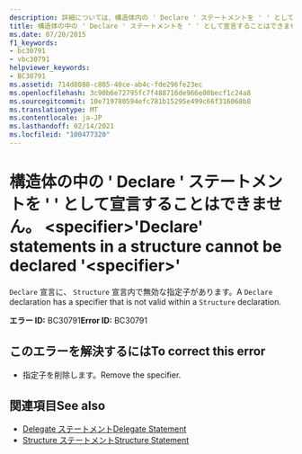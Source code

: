 ```yaml
---
description: 詳細については、構造体内の ' Declare ' ステートメントを ' ' として宣言することはできません。 <specifier>
title: 構造体の中の ' Declare ' ステートメントを ' ' として宣言することはできません。 <specifier>
ms.date: 07/20/2015
f1_keywords:
- bc30791
- vbc30791
helpviewer_keywords:
- BC30791
ms.assetid: 714d8088-c885-40ce-ab4c-fde296fe23ec
ms.openlocfilehash: 3c90b6e72795fc7f488716de966e00becf1c24a8
ms.sourcegitcommit: 10e719780594efc781b15295e499c66f316068b8
ms.translationtype: MT
ms.contentlocale: ja-JP
ms.lasthandoff: 02/14/2021
ms.locfileid: "100477320"
---
```

# <a name="declare-statements-in-a-structure-cannot-be-declared-specifier"></a><span data-ttu-id="d9e1b-103">構造体の中の ' Declare ' ステートメントを ' ' として宣言することはできません。 \<specifier></span><span class="sxs-lookup"><span data-stu-id="d9e1b-103">'Declare' statements in a structure cannot be declared '\<specifier>'</span></span>

<span data-ttu-id="d9e1b-104">`Declare` 宣言に、 `Structure` 宣言内で無効な指定子があります。</span><span class="sxs-lookup"><span data-stu-id="d9e1b-104">A `Declare` declaration has a specifier that is not valid within a `Structure` declaration.</span></span>  
  
 <span data-ttu-id="d9e1b-105">**エラー ID:** BC30791</span><span class="sxs-lookup"><span data-stu-id="d9e1b-105">**Error ID:** BC30791</span></span>  
  
## <a name="to-correct-this-error"></a><span data-ttu-id="d9e1b-106">このエラーを解決するには</span><span class="sxs-lookup"><span data-stu-id="d9e1b-106">To correct this error</span></span>  
  
- <span data-ttu-id="d9e1b-107">指定子を削除します。</span><span class="sxs-lookup"><span data-stu-id="d9e1b-107">Remove the specifier.</span></span>  
  
## <a name="see-also"></a><span data-ttu-id="d9e1b-108">関連項目</span><span class="sxs-lookup"><span data-stu-id="d9e1b-108">See also</span></span>

- [<span data-ttu-id="d9e1b-109">Delegate ステートメント</span><span class="sxs-lookup"><span data-stu-id="d9e1b-109">Delegate Statement</span></span>](../language-reference/statements/delegate-statement.md)
- [<span data-ttu-id="d9e1b-110">Structure ステートメント</span><span class="sxs-lookup"><span data-stu-id="d9e1b-110">Structure Statement</span></span>](../language-reference/statements/structure-statement.md)
